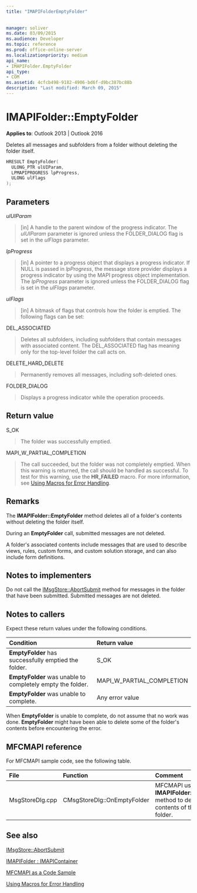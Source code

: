 ```yaml
---
title: "IMAPIFolderEmptyFolder"
 
 
manager: soliver
ms.date: 03/09/2015
ms.audience: Developer
ms.topic: reference
ms.prod: office-online-server
ms.localizationpriority: medium
api_name:
- IMAPIFolder.EmptyFolder
api_type:
- COM
ms.assetid: 4cfcb498-9182-4906-bd6f-d9bc387bc88b
description: "Last modified: March 09, 2015"
---
```


# IMAPIFolder::EmptyFolder

  
  
**Applies to**: Outlook 2013 | Outlook 2016 
  
Deletes all messages and subfolders from a folder without deleting the folder itself.
  
```cpp
HRESULT EmptyFolder(
  ULONG_PTR ulUIParam,
  LPMAPIPROGRESS lpProgress,
  ULONG ulFlags
);
```

## Parameters

 _ulUIParam_
  
> [in] A handle to the parent window of the progress indicator. The  _ulUIParam_ parameter is ignored unless the FOLDER_DIALOG flag is set in the _ulFlags_ parameter. 
    
 _lpProgress_
  
> [in] A pointer to a progress object that displays a progress indicator. If NULL is passed in  _lpProgress_, the message store provider displays a progress indicator by using the MAPI progress object implementation. The  _lpProgress_ parameter is ignored unless the FOLDER_DIALOG flag is set in the _ulFlags_ parameter. 
    
 _ulFlags_
  
> [in] A bitmask of flags that controls how the folder is emptied. The following flags can be set:
    
DEL_ASSOCIATED 
  
> Deletes all subfolders, including subfolders that contain messages with associated content. The DEL_ASSOCIATED flag has meaning only for the top-level folder the call acts on.
    
DELETE_HARD_DELETE
  
> Permanently removes all messages, including soft-deleted ones.
    
FOLDER_DIALOG 
  
> Displays a progress indicator while the operation proceeds.
    
## Return value

S_OK 
  
> The folder was successfully emptied.
    
MAPI_W_PARTIAL_COMPLETION 
  
> The call succeeded, but the folder was not completely emptied. When this warning is returned, the call should be handled as successful. To test for this warning, use the **HR_FAILED** macro. For more information, see [Using Macros for Error Handling](using-macros-for-error-handling.md).
    
## Remarks

The **IMAPIFolder::EmptyFolder** method deletes all of a folder's contents without deleting the folder itself. 
  
During an **EmptyFolder** call, submitted messages are not deleted. 
  
A folder's associated contents include messages that are used to describe views, rules, custom forms, and custom solution storage, and can also include form definitions. 
  
## Notes to implementers

Do not call the [IMsgStore::AbortSubmit](imsgstore-abortsubmit.md) method for messages in the folder that have been submitted. Submitted messages are not deleted. 
  
## Notes to callers

Expect these return values under the following conditions.
  
|**Condition**|**Return value**|
|:-----|:-----|
|**EmptyFolder** has successfully emptied the folder. |S_OK  <br/> |
|**EmptyFolder** was unable to completely empty the folder. |MAPI_W_PARTIAL_COMPLETION  <br/> |
|**EmptyFolder** was unable to complete. |Any error value  <br/> |
   
When **EmptyFolder** is unable to complete, do not assume that no work was done. **EmptyFolder** might have been able to delete some of the folder's contents before encountering the error. 
  
## MFCMAPI reference

For MFCMAPI sample code, see the following table.
  
|**File**|**Function**|**Comment**|
|:-----|:-----|:-----|
|MsgStoreDlg.cpp  <br/> |CMsgStoreDlg::OnEmptyFolder  <br/> |MFCMAPI uses the **IMAPIFolder::EmptyFolder** method to delete the contents of the specified folder. |
   
## See also



[IMsgStore::AbortSubmit](imsgstore-abortsubmit.md)
  
[IMAPIFolder : IMAPIContainer](imapifolderimapicontainer.md)


[MFCMAPI as a Code Sample](mfcmapi-as-a-code-sample.md)
  
[Using Macros for Error Handling](using-macros-for-error-handling.md)

